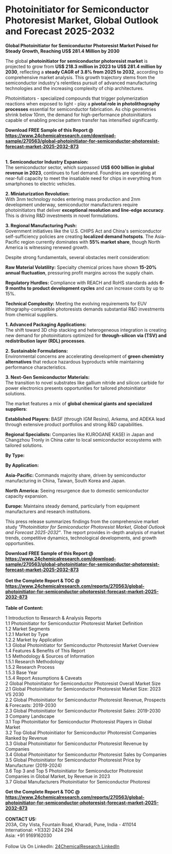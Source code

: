 <h1>Photoinitiator for Semiconductor Photoresist Market, Global Outlook and Forecast 2025-2032</h1><p><strong>Global Photoinitiator for Semiconductor Photoresist Market Poised for Steady Growth, Reaching US$ 281.4 Million by 2030</strong></p><p>The global <strong>photoinitiator for semiconductor photoresist market</strong> is projected to grow from <strong>US$ 218.3 million in 2023 to US$ 281.4 million by 2030</strong>, reflecting a <strong>steady CAGR of 3.8% from 2025 to 2032</strong>, according to comprehensive market analysis. This growth trajectory stems from the semiconductor industry's relentless pursuit of advanced manufacturing technologies and the increasing complexity of chip architectures.</p><p>Photoinitiators - specialized compounds that trigger polymerization reactions when exposed to light - play a <strong>pivotal role in photolithography processes</strong> essential for semiconductor fabrication. As chip geometries shrink below 10nm, the demand for high-performance photoinitiators capable of enabling precise pattern transfer has intensified significantly.</p><div><b>Download FREE Sample of this Report @ 
            <a href="https://www.24chemicalresearch.com/download-sample/270563/global-photoinitiator-for-semiconductor-photoresist-forecast-market-2025-2032-873">
            https://www.24chemicalresearch.com/download-sample/270563/global-photoinitiator-for-semiconductor-photoresist-forecast-market-2025-2032-873</a></b></div><br><p><strong>1. Semiconductor Industry Expansion:</strong><br>
The semiconductor sector, which surpassed <strong>US$ 600 billion in global revenue in 2023</strong>, continues to fuel demand. Foundries are operating at near-full capacity to meet the insatiable need for chips in everything from smartphones to electric vehicles.</p><p><strong>2. Miniaturization Revolution:</strong><br>
With 3nm technology nodes entering mass production and 2nm development underway, semiconductor manufacturers require photoinitiators that deliver <strong>exceptional resolution and line-edge accuracy</strong>. This is driving R&amp;D investments in novel formulations.</p><p><strong>3. Regional Manufacturing Push:</strong><br>
Government initiatives like the U.S. CHIPS Act and China's semiconductor self-sufficiency policies are creating <strong>localized demand hotspots</strong>. The Asia-Pacific region currently dominates with <strong>55% market share</strong>, though North America is witnessing renewed growth.</p><p>Despite strong fundamentals, several obstacles merit consideration:</p><p><strong>Raw Material Volatility:</strong> Specialty chemical prices have shown <strong>15-20% annual fluctuation</strong>, pressuring profit margins across the supply chain.</p><p><strong>Regulatory Hurdles:</strong> Compliance with REACH and RoHS standards adds <strong>6-9 months to product development cycles</strong> and can increase costs by up to 15%.</p><p><strong>Technical Complexity:</strong> Meeting the evolving requirements for EUV lithography-compatible photoresists demands substantial R&amp;D investments from chemical suppliers.</p><p><strong>1. Advanced Packaging Applications:</strong><br>
The shift toward 3D chip stacking and heterogeneous integration is creating new demand for photoinitiators optimized for <strong>through-silicon via (TSV) and redistribution layer (RDL) processes</strong>.</p><p><strong>2. Sustainable Formulations:</strong><br>
Environmental concerns are accelerating development of <strong>green chemistry alternatives</strong> that reduce hazardous byproducts while maintaining performance characteristics.</p><p><strong>3. Next-Gen Semiconductor Materials:</strong><br>
The transition to novel substrates like gallium nitride and silicon carbide for power electronics presents opportunities for tailored photoinitiator solutions.</p><p>The market features a mix of <strong>global chemical giants and specialized suppliers</strong>:</p><p><strong>Established Players:</strong> BASF (through IGM Resins), Arkema, and ADEKA lead through extensive product portfolios and strong R&amp;D capabilities.</p><p><strong>Regional Specialists:</strong> Companies like KUROGANE KASEI in Japan and Changzhou Tronly in China cater to local semiconductor ecosystems with tailored solutions.</p><p><strong>By Type:</strong></p><p><strong>By Application:</strong></p><p><strong>Asia-Pacific:</strong> Commands majority share, driven by semiconductor manufacturing in China, Taiwan, South Korea and Japan.</p><p><strong>North America:</strong> Seeing resurgence due to domestic semiconductor capacity expansion.</p><p><strong>Europe:</strong> Maintains steady demand, particularly from equipment manufacturers and research institutions.</p><p>This press release summarizes findings from the comprehensive market study <em>"Photoinitiator for Semiconductor Photoresist Market, Global Outlook and Forecast 2025-2032"</em>. The report provides in-depth analysis of market trends, competitive dynamics, technological developments, and growth opportunities.</p><div><b>Download FREE Sample of this Report @ 
            <a href="https://www.24chemicalresearch.com/download-sample/270563/global-photoinitiator-for-semiconductor-photoresist-forecast-market-2025-2032-873">
            https://www.24chemicalresearch.com/download-sample/270563/global-photoinitiator-for-semiconductor-photoresist-forecast-market-2025-2032-873</a></b></div><br><div><b>Get the Complete Report & TOC @ 
            <a href="https://www.24chemicalresearch.com/reports/270563/global-photoinitiator-for-semiconductor-photoresist-forecast-market-2025-2032-873">
            https://www.24chemicalresearch.com/reports/270563/global-photoinitiator-for-semiconductor-photoresist-forecast-market-2025-2032-873</a></b></div><br>
            <b>Table of Content:</b><p>1 Introduction to Research & Analysis Reports<br />
    1.1 Photoinitiator for Semiconductor Photoresist Market Definition<br />
    1.2 Market Segments<br />
        1.2.1 Market by Type<br />
        1.2.2 Market by Application<br />
    1.3 Global Photoinitiator for Semiconductor Photoresist Market Overview<br />
    1.4 Features & Benefits of This Report<br />
    1.5 Methodology & Sources of Information<br />
        1.5.1 Research Methodology<br />
        1.5.2 Research Process<br />
        1.5.3 Base Year<br />
        1.5.4 Report Assumptions & Caveats<br />
2 Global Photoinitiator for Semiconductor Photoresist Overall Market Size<br />
    2.1 Global Photoinitiator for Semiconductor Photoresist Market Size: 2023 VS 2030<br />
    2.2 Global Photoinitiator for Semiconductor Photoresist Revenue, Prospects & Forecasts: 2019-2030<br />
    2.3 Global Photoinitiator for Semiconductor Photoresist Sales: 2019-2030<br />
3 Company Landscape<br />
    3.1 Top Photoinitiator for Semiconductor Photoresist Players in Global Market<br />
    3.2 Top Global Photoinitiator for Semiconductor Photoresist Companies Ranked by Revenue<br />
    3.3 Global Photoinitiator for Semiconductor Photoresist Revenue by Companies<br />
    3.4 Global Photoinitiator for Semiconductor Photoresist Sales by Companies<br />
    3.5 Global Photoinitiator for Semiconductor Photoresist Price by Manufacturer (2019-2024)<br />
    3.6 Top 3 and Top 5 Photoinitiator for Semiconductor Photoresist Companies in Global Market, by Revenue in 2023<br />
    3.7 Global Manufacturers Photoinitiator for Semiconductor Photoresi</p><div><b>Get the Complete Report & TOC @ 
            <a href="https://www.24chemicalresearch.com/reports/270563/global-photoinitiator-for-semiconductor-photoresist-forecast-market-2025-2032-873">
            https://www.24chemicalresearch.com/reports/270563/global-photoinitiator-for-semiconductor-photoresist-forecast-market-2025-2032-873</a></b></div><br><b>CONTACT US:</b><br>
            203A, City Vista, Fountain Road, Kharadi, Pune, India - 411014<br>
            International: +1(332) 2424 294<br>
            Asia: +91 9169162030 <br><br>
            Follow Us On LinkedIn: <a href="https://www.linkedin.com/company/24chemicalresearch/">24ChemicalResearch LinkedIn</a>